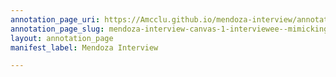 ```yaml
---
annotation_page_uri: https://Amcclu.github.io/mendoza-interview/annotations/mendoza-interview-canvas-1-interviewee--mimicking--body-language--nodding-.json
annotation_page_slug: mendoza-interview-canvas-1-interviewee--mimicking--body-language--nodding-
layout: annotation_page
manifest_label: Mendoza Interview

---
```

